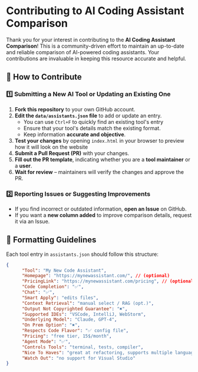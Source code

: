 # Contributing to AI Coding Assistant Comparison

Thank you for your interest in contributing to the **AI Coding Assistant Comparison**! This is a community-driven effort to maintain an up-to-date and reliable comparison of AI-powered coding assistants. Your contributions are invaluable in keeping this resource accurate and helpful.

## 🚀 How to Contribute

### 1️⃣ Submitting a New AI Tool or Updating an Existing One
1. **Fork this repository** to your own GitHub account.
2. **Edit the `data/assistants.json` file** to add or update an entry.
   - You can use `Ctrl+F` to quickly find an existing tool's entry
   - Ensure that your tool's details match the existing format.
   - Keep information **accurate and objective**.
3. **Test your changes** by opening `index.html` in your browser to preview how it will look on the website
4. **Submit a Pull Request (PR)** with your changes.
5. **Fill out the PR template**, indicating whether you are a **tool maintainer** or a **user**.
6. **Wait for review** – maintainers will verify the changes and approve the PR.

### 2️⃣ Reporting Issues or Suggesting Improvements
- If you find incorrect or outdated information, **open an Issue** on GitHub.
- If you want a **new column added** to improve comparison details, request it via an Issue.

## 📄 Formatting Guidelines
Each tool entry in `assistants.json` should follow this structure:
```json
{
      "Tool": "My New Code Assistant",
      "Homepage": "https://mynewassistant.com/", // (optional)
      "PricingLink": "https://mynewassistant.com/pricing", // (optional)
      "Code Completion": "✅",
      "Chat": "✅",
      "Smart Apply": "edits files",
      "Context Retrieval": "manual select / RAG (opt.)",
      "Output Not Copyrighted Guarantee": "✖️",
      "Supported IDEs": "VSCode, IntelliJ, WebStorm",
      "Underlying Model": "Claude, GPT-4",
      "On Prem Option": "✖️",
      "Respects Code Flavor": "✅ config file",
      "Pricing": "free tier, 15$/month",
      "Agent Mode": "✅",
      "Controls Tools": "terminal, tests, compiler",
      "Nice To Haves": "great at refactoring, supports multiple languages",
      "Watch Out": "no support for Visual Studio"
}
```
